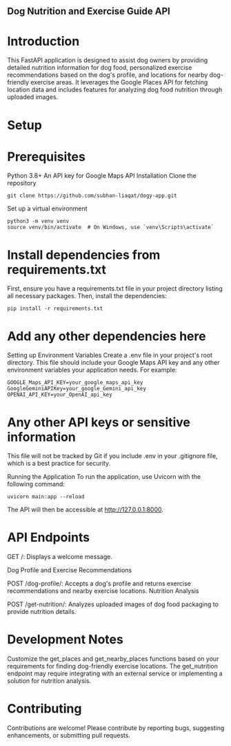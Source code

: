 ## Dog Nutrition and Exercise Guide API
# Introduction
This FastAPI application is designed to assist dog owners by providing detailed nutrition information for dog food, personalized exercise recommendations based on the dog's profile, and locations for nearby dog-friendly exercise areas. It leverages the Google Places API for fetching location data and includes features for analyzing dog food nutrition through uploaded images.

# Setup
# Prerequisites
Python 3.8+
An API key for Google Maps API
Installation
Clone the repository


```
git clone https://github.com/subhan-liaqat/dogy-app.git

```
Set up a virtual environment

```
python3 -m venv venv
source venv/bin/activate  # On Windows, use `venv\Scripts\activate`

```
# Install dependencies from requirements.txt
First, ensure you have a requirements.txt file in your project directory listing all necessary packages. Then, install the dependencies:

```
pip install -r requirements.txt

```

# Add any other dependencies here
Setting up Environment Variables
Create a .env file in your project's root directory. This file should include your Google Maps API key and any other environment variables your application needs. For example:

```
GOOGLE_Maps_API_KEY=your_google_maps_api_key
GoogleGeminiAPIKey=your_google_Gemini_api_key
OPENAI_API_KEY=your_OpenAI_api_key

```
# Any other API keys or sensitive information
This file will not be tracked by Git if you include .env in your .gitignore file, which is a best practice for security.

Running the Application
To run the application, use Uvicorn with the following command:


```
uvicorn main:app --reload

```
The API will then be accessible at http://127.0.0.1:8000.

# API Endpoints

GET /: Displays a welcome message.

Dog Profile and Exercise Recommendations

POST /dog-profile/: Accepts a dog's profile and returns exercise recommendations and nearby exercise locations.
Nutrition Analysis

POST /get-nutrition/: Analyzes uploaded images of dog food packaging to provide nutrition details.

# Development Notes

Customize the get_places and get_nearby_places functions based on your requirements for finding dog-friendly exercise locations.
The get_nutrition endpoint may require integrating with an external service or implementing a solution for nutrition analysis.

# Contributing
Contributions are welcome! Please contribute by reporting bugs, suggesting enhancements, or submitting pull requests.
